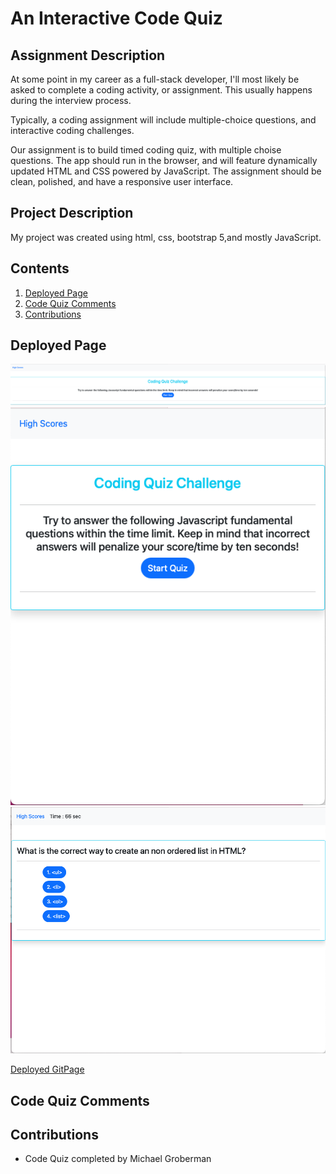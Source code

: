 # An Interactive Code Quiz 
## Assignment Description
At some point in my career as a full-stack developer, I'll most likely be asked to complete a coding activity, or assignment. This usually happens during the interview process.

Typically, a coding assignment will include multiple-choice questions, and interactive coding challenges.

Our assignment is to build timed coding quiz, with multiple choise questions. The app should run in the browser, and will feature dynamically updated HTML and CSS powered by JavaScript. The assignment should be clean, polished, and have a responsive user interface. 

## Project Description
My project was created using html, css, bootstrap 5,and mostly JavaScript.

## Contents
1. [Deployed Page](#deployed-page)
2. [Code Quiz Comments](#Code-Quiz-Comments)
3. [Contributions](#contributions)

## Deployed Page

![Deployed Page Screenshot 1](./images/screenshot1.png)
![Deployed Page Screenshot 2](./images/screenshot2.png)
![Deployed Page Screenshot 3](./images/screenshot3.png)

[Deployed GitPage](https://michaeladamgroberman.github.io/Interactive-Code-Quiz/)

## Code Quiz Comments

## Contributions
* Code Quiz completed by Michael Groberman